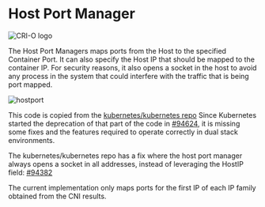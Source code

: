 # Host Port Manager

![CRI-O logo](https://github.com/L-F-Z/cri-t/blob/main/logo/crio-logo.svg?raw=true)

The Host Port Managers maps ports from the Host to the specified Container Port.
It can also specify the Host IP that should be mapped to the container IP.
For security reasons, it also opens a socket in the host to avoid any
process in the system that could interfere with the traffic that is being port mapped.

![hostport](HostPort.jpg "Container Host Port")

This code is copied from the [kubernetes/kubernetes repo](https://github.com/kubernetes/kubernetes/tree/41533ecec8966636554faba44368a36d5d6c5347/pkg/kubelet/dockershim/network/hostport.)
Since Kubernetes started the deprecation of that part of the code in
[#94624](https://github.com/kubernetes/kubernetes/pull/94624), it is missing some
fixes and the features required to operate correctly in dual stack environments.

The kubernetes/kubernetes repo has a fix where the host port manager always opens
a socket in all addresses, instead of leveraging the HostIP field:
[#94382](https://github.com/kubernetes/kubernetes/pull/94382)

The current implementation only maps ports for the first IP of each IP family
obtained from the CNI results.
